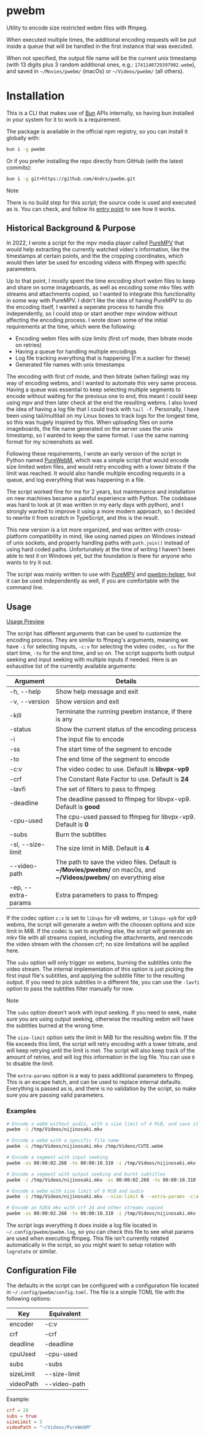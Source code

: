 # pwebm

Utility to encode size restricted webm files with ffmpeg.

When executed multiple times, the additional encoding requests will be put inside a queue that will be handled in the first instance that was executed.

When not specified, the output file name will be the current unix timestamp (with 13 digits plus 3 random additional ones, e.g.: `1741140729397902.webm`), and saved in `~/Movies/pwebm/` (macOs) or `~/Videos/pwebm/` (all others).

# Installation

This is a CLI that makes use of [Bun](https://bun.sh/) APIs internally, so having bun installed in your system for it to work is a requirement.

The package is available in the official npm registry, so you can install it globally with:

```bash
bun i -g pwebm
```

Or if you prefer installing the repo directly from GitHub (with the latest commits):

```bash
bun i -g git+https://github.com/4ndrs/pwebm.git
```

>[!NOTE]
>There is no build step for this script; the source code is used and executed as is. You can check, and follow its [entry point](./pwebm) to see how it works.

## Historical Background & Purpose

In 2022, I wrote a script for the mpv media player called [PureMPV](https://github.com/4ndrs/PureMPV) that would help extracting the currently watched video's information, like the timestamps at certain points, and the the cropping coordinates, which would then later be used for encoding videos with ffmpeg with specific parameters.

Up to that point, I mostly spent the time encoding short webm files to keep and share on some imageboards, as well as encoding some mkv files with streams and attachments copied, so I wanted to integrate this functionality in some way with PureMPV. I didn't like the idea of having PureMPV to do the encoding itself, I wanted a seperate process to handle this independently, so I could stop or start another mpv window without affecting the encoding process. I wrote down some of the initial requirements at the time, which were the following:

- Encoding webm files with size limits (first crf mode, then bitrate mode on retries)
- Having a queue for handling multiple encodings
- Log file tracking everything that is happening (I'm a sucker for these)
- Generated file names with unix timestamps

The encoding with first crf mode, and then bitrate (when failing) was my way of encoding webms, and I wanted to automate this very same process. Having a queue was essential to keep selecting multiple segments to encode without waiting for the previous one to end, this meant I could keep using mpv and then later check at the end the resulting webms. I also loved the idea of having a log file that I could track with `tail -f`. Personally, I have been using tail/multitail on my Linux boxes to track logs for the longest time, so this was hugely inspired by this. When uploading files on some imageboards, the file name generated on the server uses the unix timestamp, so I wanted to keep the same format. I use the same naming format for my screenshots as well.

Following these requirements, I wrote an early version of the script in Python named [PureWebM](https://github.com/4ndrs/PureWebM), which was a simple script that would encode size limited webm files, and would retry encoding with a lower bitrate if the limit was reached. It would also handle multiple encoding requests in a queue, and log everything that was happening in a file.

The script worked fine for me for 2 years, but maintenance and installation on new machines became a painful experience with Python. The codebase was hard to look at (it was written in my early days with python), and I strongly wanted to improve it using a more modern approach, so I decided to rewrite it from scratch in TypeScript, and this is the result.

This new version is a lot more organized, and was written with cross-platform compatibility in mind, like using named pipes on Windows instead of unix sockets, and properly handling paths with `path.join()` instead of using hard coded paths. Unfortunately at the time of writing I haven't been able to test it on Windows yet, but the foundation is there for anyone who wants to try it out.

The script was mainly written to use with [PureMPV](https://github.com/4ndrs/PureMPV) and [pwebm-helper](https://github.com/4ndrs/pwebm-helper), but it can be used independently as well, if you are comfortable with the command line.

## Usage

[Usage Preview](https://github.com/user-attachments/assets/1800f80c-db37-4fd4-9652-3e68aeb645d5)

The script has different arguments that can be used to customize the encoding process. They are similar to ffmpeg's arguments, meaning we have `-i` for selecting inputs, `-c:v` for selecting the video codec, `-ss` for the start time, `-to` for the end time, and so on. The script supports both output seeking and input seeking with multiple inputs if needed. Here is an exhaustive list of the currently available arguments:

|Argument|Details|
|----------|------|
|-h, --help| Show help message and exit|
|-v, --version| Show version and exit|
|-kill| Terminate the running pwebm instance, if there is any|
|-status| Show the current status of the encoding process|
|-i| The input file to encode|
|-ss| The start time of the segment to encode|
|-to| The end time of the segment to encode|
|-c:v| The video codec to use. Default is **libvpx-vp9**|
|-crf| The Constant Rate Factor to use. Default is **24**|
|-lavfi| The set of filters to pass to ffmpeg|
|-deadline| The deadline passed to ffmpeg for libvpx-vp9. Default is **good**|
|-cpu-used|The cpu-used passed to ffmpeg for libvpx-vp9. Default is **0**|
|-subs| Burn the subtitles|
|-sl, --size-limit| The size limit in MiB. Default is **4**|
|--video-path| The path to save the video files. Default is **~/Movies/pwebm/** on macOs, and **~/Videos/pwebm/** on everything else|
|-ep, --extra-params| Extra parameters to pass to ffmpeg|

If the codec option `c:v` is set to `libvpx` for v8 webms, or `libvpx-vp9` for vp9 webms, the script will generate a webm with the choosen options and size limit in MiB. If the codec is set to anything else, the script will generate an mkv file with all streams copied, including the attachments, and reencode the video stream with the choosen crf; no size limitations will be applied here.

The `subs` option will only trigger on webms, burning the subtitles onto the video stream. The internal implementation of this option is just picking the first input file's subtitles, and applying the subtitle filter to the resulting output. If you need to pick subtitles in a different file, you can use the `-lavfi` option to pass the subtitles filter manually for now.

>[!NOTE]
>The `subs` option doesn't work with input seeking. If you need to seek, make sure you are using output seeking, otherwise the resulting webm will have the subtitles burned at the wrong time.

The `size-limit` option sets the limit in MiB for the resulting webm file. If the file exceeds this limit, the script will retry encoding with a lower bitrate, and will keep retrying until the limit is met. The script will also keep track of the amount of retries, and will log this information in the log file. You can use `0` to disable the limit.

The `extra-params` option is a way to pass additional parameters to ffmpeg. This is an escape hatch, and can be used to replace internal defaults. Everything is passed as is, and there is no validation by the script, so make sure you are passing valid parameters.

### Examples
```bash
# Encode a webm without audio, with a size limit of 4 MiB, and save it in the default video path with a random file name
pwebm -i /tmp/Videos/nijinosaki.mkv

# Encode a webm with a specific file name
pwebm -i /tmp/Videos/nijinosaki.mkv /tmp/Videos/CUTE.webm

# Encode a segment with input seeking
pwebm -ss 00:00:02.268 -to 00:00:10.310 -i /tmp/Videos/nijinosaki.mkv

# Encode a segment with output seeking and burnt subtitles
pwebm -i /tmp/Videos/nijinosaki.mkv -ss 00:00:02.268 -to 00:00:10.310 -subs

# Encode a webm with size limit of 6 MiB and audio
pwebm -i /tmp/Videos/nijinosaki.mkv --size-limit 6 --extra-params -c:a libopus -b:a 128k

# Encode an h264 mkv with crf 24 and other streams copied
pwebm -ss 00:00:02.268 -to 00:00:10.310 -i /tmp/Videos/nijinosaki.mkv -c:v libx264
```

The script logs everything it does inside a log file located in `~/.config/pwebm/pwebm.log`, so you can check this file to see what params are used when executing ffmpeg. This file isn't currently rotated automatically in the script, so you might want to setup rotation with `logrotate` or similar.

## Configuration File

The defaults in the script can be configured with a configuration file located in `~/.config/pwebm/config.toml`. The file is a simple TOML file with the following options:

|Key|Equivalent|
|----------|------|
|encoder| -c:v|
|crf| -crf|
|deadline| -deadline|
|cpuUsed| -cpu-used|
|subs|-subs|
|sizeLimit| --size-limit|
|videoPath| --video-path|

Example:
```toml
crf = 28
subs = true
sizeLimit = 3
videoPath = "~/Videos/PureWebM"
```
